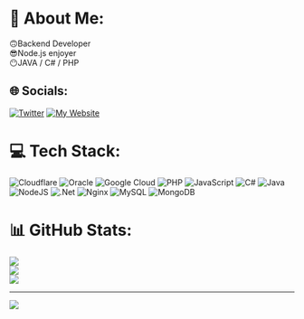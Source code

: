 # 💫 About Me:
🙃Backend Developer<br>😎Node.js enjoyer<br>😶JAVA / C# / PHP 


## 🌐 Socials:
[![Twitter](https://img.shields.io/badge/Twitter-%231DA1F2.svg?logo=Twitter&logoColor=white)](https://twitter.com/Fox2k17_) 
[![My Website](https://img.shields.io/badge/-vFox.pl-orange)](https://vfox.pl/) 

# 💻 Tech Stack:
![Cloudflare](https://img.shields.io/badge/Cloudflare-F38020?style=flat&logo=Cloudflare&logoColor=white) ![Oracle](https://img.shields.io/badge/Oracle-F80000?style=flat&logo=oracle&logoColor=white) ![Google Cloud](https://img.shields.io/badge/Google%20Cloud-%234285F4.svg?style=flat&logo=google-cloud&logoColor=white) ![PHP](https://img.shields.io/badge/php-%23777BB4.svg?style=flat&logo=php&logoColor=white) ![JavaScript](https://img.shields.io/badge/javascript-%23323330.svg?style=flat&logo=javascript&logoColor=%23F7DF1E) ![C#](https://img.shields.io/badge/c%23-%23239120.svg?style=flat&logo=c-sharp&logoColor=white) ![Java](https://img.shields.io/badge/java-%23ED8B00.svg?style=flat&logo=java&logoColor=white) ![NodeJS](https://img.shields.io/badge/node.js-6DA55F?style=flat&logo=node.js&logoColor=white) ![.Net](https://img.shields.io/badge/.NET-5C2D91?style=flat&logo=.net&logoColor=white) ![Nginx](https://img.shields.io/badge/nginx-%23009639.svg?style=flat&logo=nginx&logoColor=white) ![MySQL](https://img.shields.io/badge/mysql-%2300f.svg?style=flat&logo=mysql&logoColor=white) ![MongoDB](https://img.shields.io/badge/MongoDB-%234ea94b.svg?style=flat&logo=mongodb&logoColor=white)
# 📊 GitHub Stats:
![](https://github-readme-stats.vercel.app/api?username=Fox2k17&theme=react&hide_border=false&include_all_commits=false&count_private=false)<br/>
![](https://github-readme-streak-stats.herokuapp.com/?user=Fox2k17&theme=react&hide_border=false)<br/>
![](https://github-readme-stats.vercel.app/api/top-langs/?username=Fox2k17&theme=react&hide_border=false&include_all_commits=false&count_private=false&layout=compact)

---
[![](https://visitcount.itsvg.in/api?id=Fox2k17&icon=0&color=1)](https://visitcount.itsvg.in)
